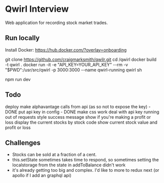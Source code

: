 # Qwirl Interview

Web application for recording stock market trades.

## Run locally

Install Docker: https://hub.docker.com/?overlay=onboarding

git clone https://github.com/craigmarksmith/qwilr.git
cd /qwirl
docker build -t qwirl .
docker run -it -e "API_KEY=YOUR_API_KEY" --rm -v "$PWD":/usr/src/qwirl -p 3000:3000 --name qwirl-running qwirl sh

npm run dev


## Todo
deploy
make alphavantage calls from api (as so not to expose the key) - DONE
put api key in config - DONE
make css work
deal with api key running out of requests
style success message
show if you're making a profit or loss
display the current stocks by stock code
show current stock value and profit or loss

## Challenges
- Stocks can be sold at a fraction of a cent.
- this.setState sometimes takes time to respond, so sometimes setting the localstorage from the state in addToBalance didn't work
- it's already getting too big and complex. I'd like to more to redux next (or apollo if I add an graphql api)
